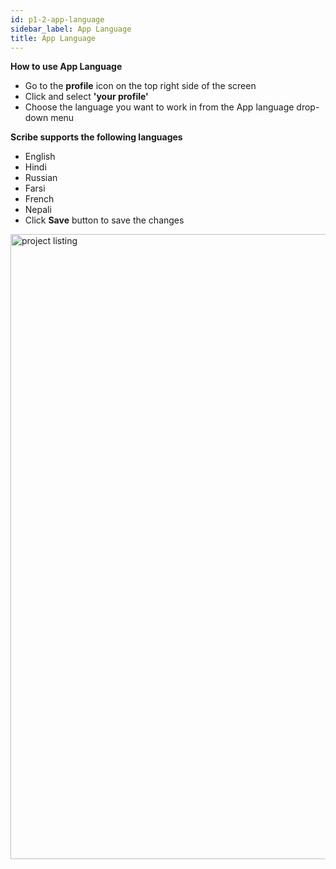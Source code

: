 ```yaml
---
id: p1-2-app-language
sidebar_label: App Language
title: App Language
---
```


**How to use App Language**

- Go to the **profile** icon on the top right side of the screen
- Click and select  **'your profile'**
- Choose the language you want to work in from the App language drop-down menu

**Scribe supports the following languages**
  - English
  - Hindi
  - Russian
  - Farsi
  - French
  - Nepali
- Click **Save** button to save the changes

<img src="/assets/applanguage.png"  width="1000px" alt="project listing" />